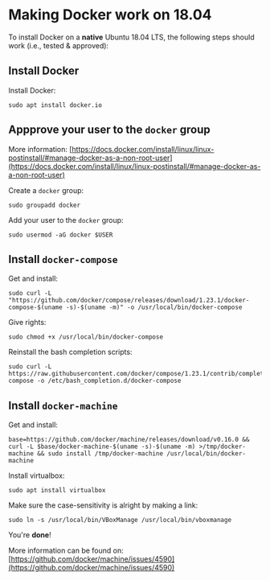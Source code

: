# Making Docker work on 18.04

To install Docker on a **native** Ubuntu 18.04 LTS, the following steps should work (i.e., tested & approved):

## Install Docker

Install Docker:

    sudo apt install docker.io
  
## Appprove your user to the `docker` group

More information: [https://docs.docker.com/install/linux/linux-postinstall/#manage-docker-as-a-non-root-user](https://docs.docker.com/install/linux/linux-postinstall/#manage-docker-as-a-non-root-user)

Create a `docker` group:

    sudo groupadd docker

Add your user to the `docker` group:

    sudo usermod -aG docker $USER

## Install `docker-compose`

Get and install:

    sudo curl -L "https://github.com/docker/compose/releases/download/1.23.1/docker-compose-$(uname -s)-$(uname -m)" -o /usr/local/bin/docker-compose

Give rights:

    sudo chmod +x /usr/local/bin/docker-compose

Reinstall the bash completion scripts:

    sudo curl -L https://raw.githubusercontent.com/docker/compose/1.23.1/contrib/completion/bash/docker-compose -o /etc/bash_completion.d/docker-compose

## Install `docker-machine`

Get and install:

    base=https://github.com/docker/machine/releases/download/v0.16.0 && curl -L $base/docker-machine-$(uname -s)-$(uname -m) >/tmp/docker-machine && sudo install /tmp/docker-machine /usr/local/bin/docker-machine
    
Install virtualbox:

    sudo apt install virtualbox

Make sure the case-sensitivity is alright by making a link:

    sudo ln -s /usr/local/bin/VBoxManage /usr/local/bin/vboxmanage

You're **done**!

More information can be found on:  [https://github.com/docker/machine/issues/4590](https://github.com/docker/machine/issues/4590)
